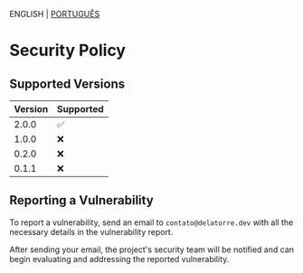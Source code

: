 ENGLISH | [PORTUGUÊS](./SECURITY.md)

# Security Policy

## Supported Versions

| Version | Supported          |
| ------- | ------------------ |
| 2.0.0   | :white_check_mark: |
| 1.0.0   | :x:                |
| 0.2.0   | :x:                |
| 0.1.1   | :x:                |

## Reporting a Vulnerability

To report a vulnerability, send an email to `contato@delatorre.dev` with all the necessary details in the vulnerability report.

After sending your email, the project's security team will be notified and can begin evaluating and addressing the reported vulnerability.
